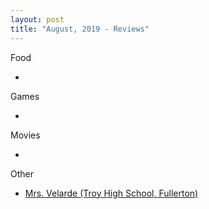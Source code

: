 ```yaml
---
layout: post
title: "August, 2019 - Reviews"
---
```


Food

  - 
Games

  - 

Movies

  - 
  
Other

- [Mrs. Velarde (Troy High School, Fullerton)](https://karlcxu.github.io/KarlChoiReviews/2019/08/21/Mrs-Velarde.html)
